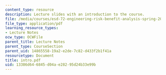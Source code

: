 ```yaml
---
content_type: resource
description: Lecture slides with an introduction to the course.
file: /media/courses/esd-72-engineering-risk-benefit-analysis-spring-2007/13386d646845d04ae28295d24b33e99b_intro.pdf
file_type: application/pdf
learning_resource_types:
- Lecture Notes
ocw_type: OCWFile
parent_title: Lecture Notes
parent_type: CourseSection
parent_uid: 14865558-19a2-e2de-7c82-d433f2b1f41a
resourcetype: Document
title: intro.pdf
uid: 13386d64-6845-d04a-e282-95d24b33e99b
---
```


